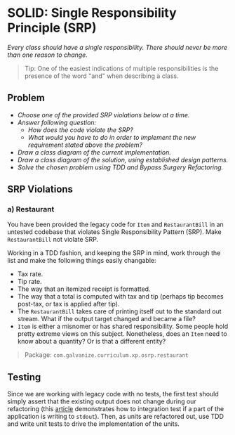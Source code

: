 # SOLID: Single Responsibility Principle (SRP)

*Every class should have a single responsibility. There should never be more than one reason to change.*


> Tip: One of the easiest indications of multiple responsibilities is the presence of the word "and" when describing a class.

## Problem

- *Choose one of the provided SRP violations below at a time.*
- *Answer following question:*
  - *How does the code violate the SRP?*
  - *What would you have to do in order to implement the new requirement stated above the problem?*
- *Draw a class diagram of the current implementation.*
- *Draw a class diagram of the solution, using established design patterns.*
- *Solve the chosen problem using TDD and Bypass Surgery Refactoring.*

## SRP Violations

### a) Restaurant

You have been provided the legacy code for `Item` and `RestaurantBill` in an untested codebase that violates Single Responsibility Pattern (SRP). Make `RestaurantBill` not violate SRP.

Working in a TDD fashion, and keeping the SRP in mind, work through the list and make the following things easily changable:

- Tax rate.
- Tip rate.
- The way that an itemized receipt is formatted.
- The way that a total is computed with tax and tip (perhaps tip becomes post-tax, or tax is applied after tip).
- The `RestaurantBill` takes care of printing itself out to the standard out stream. What if the output target changed and became a file?
- `Item` is either a misnomer or has shared responsibility. Some people hold pretty extreme views on this subject. Nonetheless, does an `Item` need to know about a quantity? Or is that a different entity?


> Package: `com.galvanize.curriculum.xp.osrp.restaurant`

## Testing

Since we are working with legacy code with no tests, the first test should simply assert that the existing output does not change during our refactoring (this [article](http://stackoverflow.com/questions/1119385/junit-test-for-system-out-println) demonstrates how to integration test if a part of the application is writing to `stdout`). Then, as units are refactored out, use TDD and write unit tests to drive the implementation of the units.